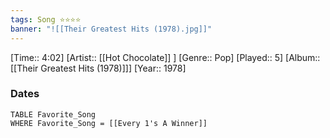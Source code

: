 ```yaml
---
tags: Song ⭐⭐⭐⭐ 
banner: "![[Their Greatest Hits (1978).jpg]]"
---
```

[Time:: 4:02]
[Artist:: [[Hot Chocolate]] ]
[Genre:: Pop]
[Played:: 5]
[Album:: [[Their Greatest Hits (1978)]]]
[Year:: 1978]
### Dates
````dataview
TABLE Favorite_Song
WHERE Favorite_Song = [[Every 1's A Winner]]
````